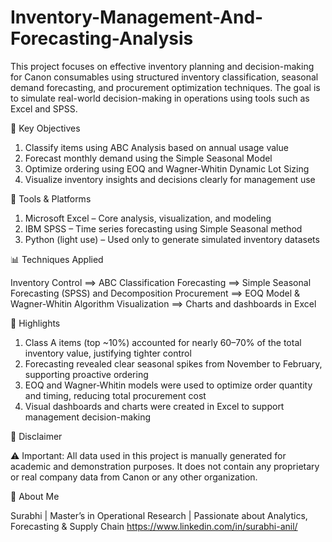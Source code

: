 # Inventory-Management-And-Forecasting-Analysis

This project focuses on effective inventory planning and decision-making for Canon consumables using structured inventory classification, seasonal demand forecasting, and procurement optimization techniques. 
The goal is to simulate real-world decision-making in operations using tools such as Excel and SPSS.

🧠 Key Objectives

1. Classify items using ABC Analysis based on annual usage value
2. Forecast monthly demand using the Simple Seasonal Model
3. Optimize ordering using EOQ and Wagner-Whitin Dynamic Lot Sizing
4. Visualize inventory insights and decisions clearly for management use


🔧 Tools & Platforms

1. Microsoft Excel – Core analysis, visualization, and modeling
2. IBM SPSS – Time series forecasting using Simple Seasonal method
3. Python (light use) – Used only to generate simulated inventory datasets


📊 Techniques Applied

Inventory Control ==>	ABC Classification
Forecasting ==>	Simple Seasonal Forecasting (SPSS) and Decomposition
Procurement ==>	EOQ Model & Wagner-Whitin Algorithm
Visualization	==> Charts and dashboards in Excel


📌 Highlights

1. Class A items (top ~10%) accounted for nearly 60–70% of the total inventory value, justifying tighter control
2. Forecasting revealed clear seasonal spikes from November to February, supporting proactive ordering
3. EOQ and Wagner-Whitin models were used to optimize order quantity and timing, reducing total procurement cost
4. Visual dashboards and charts were created in Excel to support management decision-making


📄 Disclaimer

⚠️ Important: All data used in this project is manually generated for academic and demonstration purposes.
It does not contain any proprietary or real company data from Canon or any other organization.


🙋 About Me

Surabhi | Master’s in Operational Research | Passionate about Analytics, Forecasting & Supply Chain
https://www.linkedin.com/in/surabhi-anil/
